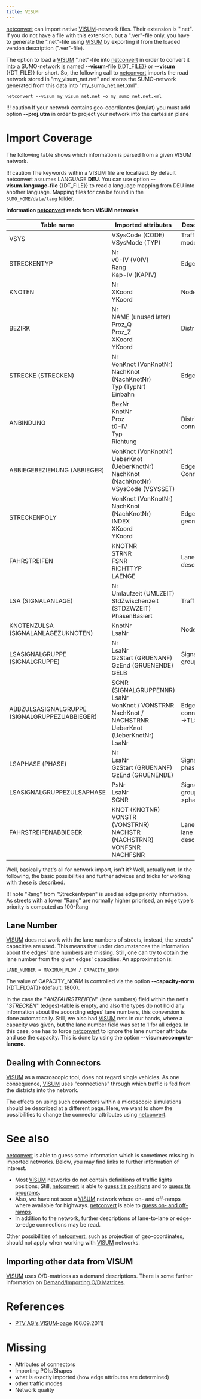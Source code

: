 ```yaml
---
title: VISUM
---
```


[netconvert](../../netconvert.md) can import native
[VISUM](https://www.ptvgroup.com/en/solutions/products/ptv-visum/)-network files.
Their extension is ".net". If you do not have a file with this
extension, but a ".ver"-file only, you have to generate the ".net"-file
using [VISUM](https://www.ptvgroup.com/en/solutions/products/ptv-visum/) by exporting
it from the loaded version description (".ver"-file).

The option to load a
[VISUM](https://www.ptvgroup.com/en/solutions/products/ptv-visum/) ".net"-file into
[netconvert](../../netconvert.md) in order to convert it into a
SUMO-network is named **--visum-file** {{DT_FILE}} or **--visum** {{DT_FILE}} for short. So, the following call to
[netconvert](../../netconvert.md) imports the road network stored in
"my_visum_net.net" and stores the SUMO-network generated from this
data into "my_sumo_net.net.xml":

```
netconvert --visum my_visum_net.net -o my_sumo_net.net.xml
```

!!! caution
    If your network contains geo-coordiantes (lon/lat) you must add option **--proj.utm** in order to project your network into the cartesian plane

# Import Coverage

The following table shows which information is parsed from a given VISUM
network.

!!! caution
    The keywords within a VISUM file are localized. By default netconvert assumes LANGUAGE **DEU**. You can use option **--visum.language-file** {{DT_FILE}} to read a language mapping from DEU into another language. Mapping files for can be found in the `SUMO_HOME/data/lang` folder.

**Information [netconvert](../../netconvert.md) reads from VISUM
networks**

| Table name  | Imported attributes  | Description  |
|---|---|---|
| VSYS  | VSysCode (CODE)<br>VSysMode (TYP)  | Traffic modes  |
| STRECKENTYP  | Nr<br>v0-IV (V0IV)<br>Rang<br>Kap-IV (KAPIV)  | Edge types  |
| KNOTEN  | Nr<br>XKoord<br>YKoord  | Nodes  |
| BEZIRK  | Nr<br>NAME (unused later)<br>Proz_Q<br>Proz_Z<br>XKoord<br>YKoord  | Districts  |
| STRECKE (STRECKEN)  | Nr<br>VonKnot (VonKnotNr)<br>NachKnot (NachKnotNr)<br>Typ (TypNr)<br>Einbahn  | Edges  |
| ANBINDUNG  | BezNr<br>KnotNr<br>Proz<br>t0-IV<br>Typ<br>Richtung  | District connections  |
| ABBIEGEBEZIEHUNG (ABBIEGER)  | VonKnot (VonKnotNr)<br>UeberKnot (UeberKnotNr)<br>NachKnot (NachKnotNr)<br>VSysCode (VSYSSET)  | Edge Connections  |
| STRECKENPOLY  | VonKnot (VonKnotNr)<br>NachKnot (NachKnotNr)<br>INDEX<br>XKoord<br>YKoord  | Edge geometries  |
| FAHRSTREIFEN  | KNOTNR<br>STRNR<br>FSNR<br>RICHTTYP<br>LAENGE  | Lane descriptions  |
| LSA (SIGNALANLAGE)  | Nr<br>Umlaufzeit (UMLZEIT)<br>StdZwischenzeit (STDZWZEIT)<br>PhasenBasiert  | Traffic lights  |
| KNOTENZULSA (SIGNALANLAGEZUKNOTEN)  | KnotNr<br>LsaNr  | Nodes->TLS  |
| LSASIGNALGRUPPE (SIGNALGRUPPE)  | Nr<br>LsaNr<br>GzStart (GRUENANF)<br>GzEnd (GRUENENDE)<br>GELB  | Signal groups  |
| ABBZULSASIGNALGRUPPE<br>(SIGNALGRUPPEZUABBIEGER)   | SGNR (SIGNALGRUPPENNR)<br>LsaNr<br>VonKnot / VONSTRNR<br>NachKnot / NACHSTRNR<br>UeberKnot (UeberKnotNr)<br>LsaNr  | Edge connections->TLS  |
| LSAPHASE (PHASE)  | Nr<br>LsaNr<br>GzStart (GRUENANF)<br>GzEnd (GRUENENDE)  | Signal phases  |
| LSASIGNALGRUPPEZULSAPHASE  | PsNr<br>LsaNr<br>SGNR  | Signal groups->phases  |
| FAHRSTREIFENABBIEGER  | KNOT (KNOTNR)<br>VONSTR (VONSTRNR)<br>NACHSTR (NACHSTRNR)<br>VONFSNR<br>NACHFSNR  | Lane-to-lane descriptions  |


Well, basically that's all for network import, isn't it? Well, actually
not. In the following, the basic possibilities and further advices and
tricks for working with these is described.

!!! note
    "Rang" from "Streckentypen" is used as edge priority information. As streets with a lower "Rang" are normally higher priorised, an edge type's priority is computed as 100-Rang

## Lane Number

[VISUM](https://www.ptvgroup.com/en/solutions/products/ptv-visum/) does not work with
the lane numbers of streets, instead, the streets' capacities are used.
This means that under circumstances the information about the edges' lane
numbers are missing. Still, one can try to obtain the lane number from
the given edges' capacities. An approximation is:

```
LANE_NUMBER = MAXIMUM_FLOW / CAPACITY_NORM
```

The value of CAPACITY_NORM is controlled via the option **--capacity-norm** {{DT_FLOAT}} (default:
1800).

In the case the "*ANZFAHRSTREIFEN*" (lane numbers) field within the
net's "*STRECKEN*" (edges)-table is empty, and also the types do not
hold any information about the according edges' lane numbers, this
conversion is done automatically. Still, we also had
[VISUM](https://www.ptvgroup.com/en/solutions/products/ptv-visum/) nets in our hands,
where a capacity was given, but the lane number field was set to 1 for
all edges. In this case, one has to force
[netconvert](../../netconvert.md) to ignore the lane number attribute
and use the capacity. This is done by using the option
**--visum.recompute-laneno**.

## Dealing with Connectors

[VISUM](https://www.ptvgroup.com/en/solutions/products/ptv-visum/) as a macroscopic
tool, does not regard single vehicles. As one consequence,
[VISUM](https://www.ptvgroup.com/en/solutions/products/ptv-visum/) uses "connections"
through which traffic is fed from the districts into the network.

The effects on using such connectors within a microscopic simulations
should be described at a different
page. Here, we want to show the
possibilities to change the connector attributes using
[netconvert](../../netconvert.md).

# See also

[netconvert](../../netconvert.md) is able to guess some information
which is sometimes missing in imported networks. Below, you may find
links to further information of interest.

- Most [VISUM](https://www.ptvgroup.com/en/solutions/products/ptv-visum/) networks
  do not contain definitions of traffic lights positions; Still,
  [netconvert](../../netconvert.md) is able to [guess tls
  positions](../../netconvert.md#tls_building) and to [guess
  tls programs](../../netconvert.md#tls_building).
- Also, we have not seen a
  [VISUM](https://www.ptvgroup.com/en/solutions/products/ptv-visum/) network where
  on- and off-ramps where available for highways.
  [netconvert](../../netconvert.md) is able to [guess on- and
  off-ramps](../../netconvert.md#ramp_guessing).
- In addition to the network, further descriptions of lane-to-lane or
  edge-to-edge connections may be read.

Other possibilities of [netconvert](../../netconvert.md), such as
projection of geo-coordinates, should not apply when working with
[VISUM](https://www.ptvgroup.com/en/solutions/products/ptv-visum/) networks.

## Importing other data from VISUM

[VISUM](https://www.ptvgroup.com/en/solutions/products/ptv-visum/) uses O/D-matrices
as a demand descriptions. There is some further information on
[Demand/Importing O/D
Matrices](../../Demand/Importing_O/D_Matrices.md).

# References

- [PTV AG's
  VISUM-page](https://www.ptvgroup.com/en/solutions/products/ptv-visum/)
  (06.09.2011)

# Missing

- Attributes of connectors
- Importing POIs/Shapes
- what is exactly imported (how edge attributes are determined)
- other traffic modes
- Network quality
